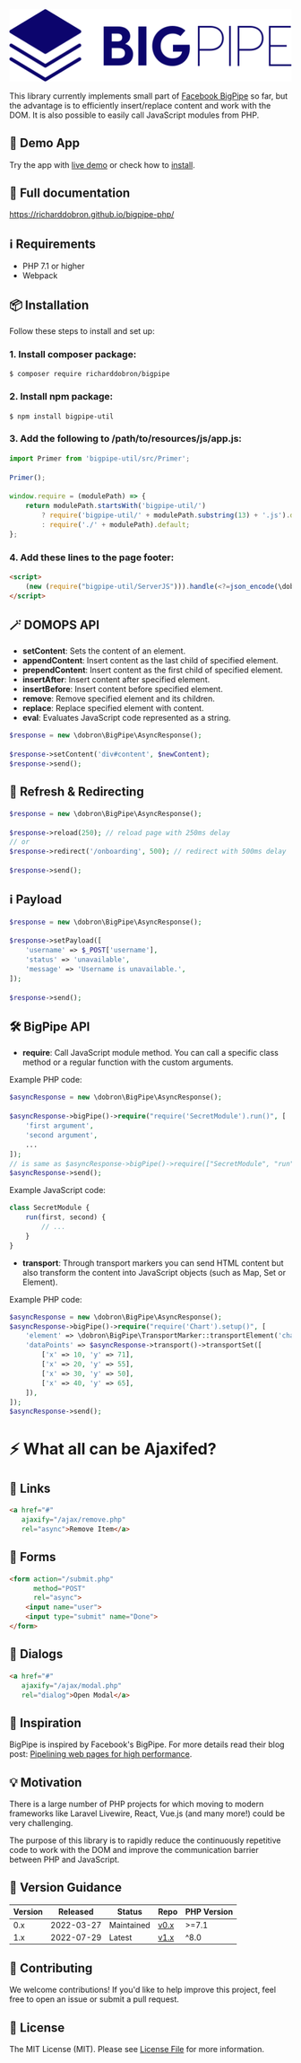 <img src="bigpipe.svg" alt="BigPipe logo" />

This library currently implements small part of [Facebook BigPipe][blog] so far, but the advantage is to efficiently insert/replace content and work with the DOM. It is also possible to easily call JavaScript modules from PHP.

## 👀 Demo App
Try the app with [live demo](http://bigpipe.xf.cz) or check how to [install](demo-app/README.md).

## 📕 Full documentation
https://richarddobron.github.io/bigpipe-php/

## ℹ️ Requirements
* PHP 7.1 or higher
* Webpack

## 📦 Installation
Follow these steps to install and set up:

### 1. Install composer package:
```shell
$ composer require richarddobron/bigpipe
```

### 2. Install npm package:
```shell
$ npm install bigpipe-util
```

### 3. Add the following to /path/to/resources/js/app.js:
```javascript
import Primer from 'bigpipe-util/src/Primer';

Primer();

window.require = (modulePath) => {
    return modulePath.startsWith('bigpipe-util/')
        ? require('bigpipe-util/' + modulePath.substring(13) + '.js').default
        : require('./' + modulePath).default;
};
```

### 4. Add these lines to the page footer:
```html
<script>
    (new (require("bigpipe-util/ServerJS"))).handle(<?=json_encode(\dobron\BigPipe\BigPipe::jsmods())?>);
</script>
```


## 🪄 DOMOPS API
- **setContent**: Sets the content of an element.
- **appendContent**: Insert content as the last child of specified element.
- **prependContent**: Insert content as the first child of specified element.
- **insertAfter**: Insert content after specified element.
- **insertBefore**: Insert content before specified element.
- **remove**: Remove specified element and its children.
- **replace**: Replace specified element with content.
- **eval**: Evaluates JavaScript code represented as a string.

```php
$response = new \dobron\BigPipe\AsyncResponse();

$response->setContent('div#content', $newContent);
$response->send();
```

## 🔄 Refresh & Redirecting

```php
$response = new \dobron\BigPipe\AsyncResponse();

$response->reload(250); // reload page with 250ms delay
// or
$response->redirect('/onboarding', 500); // redirect with 500ms delay

$response->send();
```

## ℹ️ Payload

```php
$response = new \dobron\BigPipe\AsyncResponse();

$response->setPayload([
    'username' => $_POST['username'],
    'status' => 'unavailable',
    'message' => 'Username is unavailable.',
]);

$response->send();
```

## 🛠️ BigPipe API
- **require**: Call JavaScript module method. You can call a specific class method or a regular function with the custom arguments.

Example PHP code:
```php
$asyncResponse = new \dobron\BigPipe\AsyncResponse();

$asyncResponse->bigPipe()->require("require('SecretModule').run()", [
    'first argument',
    'second argument',
    ...
]);
// is same as $asyncResponse->bigPipe()->require(["SecretModule", "run"], ...)
$asyncResponse->send();
```
Example JavaScript code:
```javascript
class SecretModule {
    run(first, second) {
        // ...
    }
}
```
- **transport**: Through transport markers you can send HTML content but also transform the content into JavaScript objects (such as Map, Set or Element).

Example PHP code:
```php
$asyncResponse = new \dobron\BigPipe\AsyncResponse();
$asyncResponse->bigPipe()->require("require('Chart').setup()", [
    'element' => \dobron\BigPipe\TransportMarker::transportElement('chart-div'),
    'dataPoints' => $asyncResponse->transport()->transportSet([
        ['x' => 10, 'y' => 71],
        ['x' => 20, 'y' => 55],
        ['x' => 30, 'y' => 50],
        ['x' => 40, 'y' => 65],
    ]),
]);
$asyncResponse->send();
```

# ⚡️ What all can be Ajaxifed?

## 🔗 Links
```html
<a href="#"
   ajaxify="/ajax/remove.php"
   rel="async">Remove Item</a>
```

## 📝 Forms
```html
<form action="/submit.php"
      method="POST"
      rel="async">
    <input name="user">
    <input type="submit" name="Done">
</form>
```

## 💬 Dialogs
```html
<a href="#"
   ajaxify="/ajax/modal.php"
   rel="dialog">Open Modal</a>
```

## 🌟 Inspiration

BigPipe is inspired by Facebook's BigPipe. For more details
read their blog post: [Pipelining web pages for high performance][blog].

## 💡 Motivation

There is a large number of PHP projects for which moving to modern frameworks like Laravel Livewire, React, Vue.js (and many more!) could be very challenging.

The purpose of this library is to rapidly reduce the continuously repetitive code to work with the DOM and improve the communication barrier between PHP and JavaScript.

## 📑 Version Guidance

| Version | Released   | Status     | Repo                   | PHP Version |
|---------|------------|------------|------------------------|-------------|
| 0.x     | 2022-03-27 | Maintained | [v0.x][bigpipe-0-repo] | >=7.1       |
| 1.x     | 2022-07-29 | Latest     | [v1.x][bigpipe-1-repo] |  ^8.0       |

## 🤝 Contributing

We welcome contributions! If you'd like to help improve this project, feel free to open an issue or submit a pull request.

## 📜 License

The MIT License (MIT). Please see [License File](LICENSE) for more information.

[blog]: https://www.facebook.com/notes/facebook-engineering/bigpipe-pipelining-web-pages-for-high-performance/389414033919
[bigpipe-0-repo]: https://github.com/richarddobron/bigpipe-php/tree/0.x
[bigpipe-1-repo]: https://github.com/richarddobron/bigpipe-php
